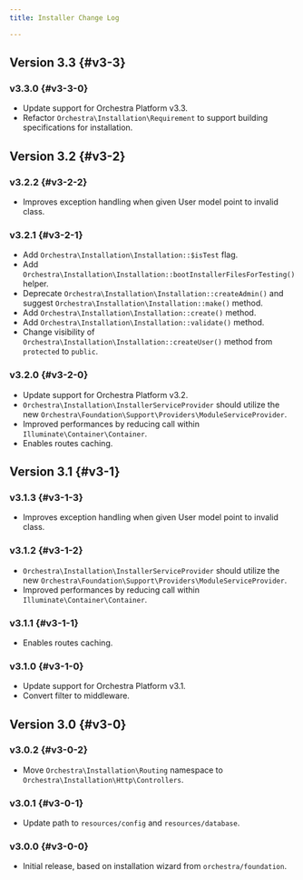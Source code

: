 ```yaml
---
title: Installer Change Log

---
```


## Version 3.3 {#v3-3}

### v3.3.0 {#v3-3-0}

* Update support for Orchestra Platform v3.3.
* Refactor `Orchestra\Installation\Requirement` to support building specifications for installation.

## Version 3.2 {#v3-2}

### v3.2.2 {#v3-2-2}

* Improves exception handling when given User model point to invalid class.

### v3.2.1 {#v3-2-1}

* Add `Orchestra\Installation\Installation::$isTest` flag.
* Add `Orchestra\Installation\Installation::bootInstallerFilesForTesting()` helper.
* Deprecate `Orchestra\Installation\Installation::createAdmin()` and suggest `Orchestra\Installation\Installation::make()` method.
* Add `Orchestra\Installation\Installation::create()` method.
* Add `Orchestra\Installation\Installation::validate()` method.
* Change visibility of `Orchestra\Installation\Installation::createUser()` method from `protected` to `public`.

### v3.2.0 {#v3-2-0}

* Update support for Orchestra Platform v3.2.
* `Orchestra\Installation\InstallerServiceProvider` should utilize the new `Orchestra\Foundation\Support\Providers\ModuleServiceProvider`.
* Improved performances by reducing call within `Illuminate\Container\Container`.
* Enables routes caching.

## Version 3.1 {#v3-1}

### v3.1.3 {#v3-1-3}

* Improves exception handling when given User model point to invalid class.

### v3.1.2 {#v3-1-2}

* `Orchestra\Installation\InstallerServiceProvider` should utilize the new `Orchestra\Foundation\Support\Providers\ModuleServiceProvider`.
* Improved performances by reducing call within `Illuminate\Container\Container`.

### v3.1.1 {#v3-1-1}

* Enables routes caching.

### v3.1.0 {#v3-1-0}

* Update support for Orchestra Platform v3.1.
* Convert filter to middleware.

## Version 3.0 {#v3-0}

### v3.0.2 {#v3-0-2}

* Move `Orchestra\Installation\Routing` namespace to `Orchestra\Installation\Http\Controllers`.

### v3.0.1 {#v3-0-1}

* Update path to `resources/config` and `resources/database`.

### v3.0.0 {#v3-0-0}

* Initial release, based on installation wizard from `orchestra/foundation`.
